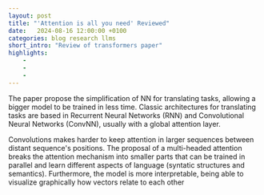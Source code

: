 ```yaml
---
layout: post
title: "'Attention is all you need' Reviewed" 
date:   2024-08-16 12:00:00 +0100
categories: blog research llms 
short_intro: "Review of transformers paper"
highlights:
    -
    -
    -
---
```


The paper propose the simplification of NN for translating tasks, allowing 
a bigger model to be trained in less time.
Classic architectures for translating tasks are based in Recurrent Neural 
Networks (RNN) and Convolutional Neural Networks (ConvNN), usually with a 
global attention layer. 

Convolutions makes harder to keep attention in larger sequences between 
distant sequence's positions. The proposal of a multi-headed attention breaks 
the attention mechanism into smaller parts that can be trained in parallel and 
learn different aspects of language (syntatic structures and semantics). 
Furthermore, the model is more interpretable, being able to visualize 
graphically how vectors relate to each other
